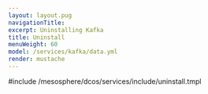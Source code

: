 ```yaml
---
layout: layout.pug
navigationTitle:
excerpt: Uninstalling Kafka
title: Uninstall
menuWeight: 60
model: /services/kafka/data.yml
render: mustache
---
```


#include /mesosphere/dcos/services/include/uninstall.tmpl
